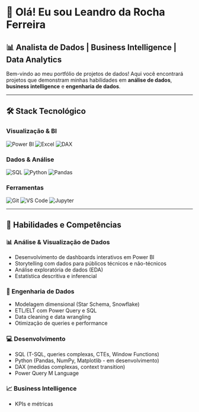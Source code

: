 # 👋 Olá! Eu sou Leandro da Rocha Ferreira

## 📊 Analista de Dados | Business Intelligence | Data Analytics

Bem-vindo ao meu portfólio de projetos de dados! Aqui você encontrará projetos que demonstram minhas habilidades em **análise de dados**, **business intelligence** e **engenharia de dados**.

---

## 🛠️ Stack Tecnológico

### Visualização & BI
![Power BI](https://img.shields.io/badge/Power_BI-F2C811?style=for-the-badge&logo=powerbi&logoColor=black)
![Excel](https://img.shields.io/badge/Excel-217346?style=for-the-badge&logo=microsoft-excel&logoColor=white)
![DAX](https://img.shields.io/badge/DAX-F2C811?style=for-the-badge&logo=powerbi&logoColor=black)

### Dados & Análise
![SQL](https://img.shields.io/badge/SQL-4479A1?style=for-the-badge&logo=postgresql&logoColor=white)
![Python](https://img.shields.io/badge/Python-3776AB?style=for-the-badge&logo=python&logoColor=white)
![Pandas](https://img.shields.io/badge/Pandas-150458?style=for-the-badge&logo=pandas&logoColor=white)

### Ferramentas
![Git](https://img.shields.io/badge/Git-F05032?style=for-the-badge&logo=git&logoColor=white)
![VS Code](https://img.shields.io/badge/VS_Code-007ACC?style=for-the-badge&logo=visual-studio-code&logoColor=white)
![Jupyter](https://img.shields.io/badge/Jupyter-F37626?style=for-the-badge&logo=jupyter&logoColor=white)

---
## 🚀 Habilidades e Competências

### 📊 Análise & Visualização de Dados
- Desenvolvimento de dashboards interativos em Power BI
- Storytelling com dados para públicos técnicos e não-técnicos
- Análise exploratória de dados (EDA)
- Estatística descritiva e inferencial

### 🔧 Engenharia de Dados
- Modelagem dimensional (Star Schema, Snowflake)
- ETL/ELT com Power Query e SQL
- Data cleaning e data wrangling
- Otimização de queries e performance

### 💻 Desenvolvimento
- SQL (T-SQL, queries complexas, CTEs, Window Functions)
- Python (Pandas, NumPy, Matplotlib - em desenvolvimento)
- DAX (medidas complexas, context transition)
- Power Query M Language

### 📈 Business Intelligence
- KPIs e métricas
